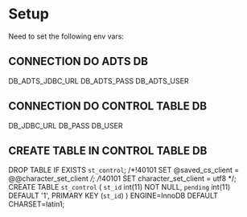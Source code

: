 # Setup

Need to set the following env vars:

CONNECTION DO ADTS DB
------------------------

DB_ADTS_JDBC_URL
DB_ADTS_PASS
DB_ADTS_USER

CONNECTION DO CONTROL TABLE DB
--------------------------------

DB_JDBC_URL
DB_PASS
DB_USER


CREATE TABLE IN CONTROL TABLE DB
--------------------------------

DROP TABLE IF EXISTS `st_control`;
/*!40101 SET @saved_cs_client     = @@character_set_client */;
/*!40101 SET character_set_client = utf8 */;
CREATE TABLE `st_control` (
  `st_id` int(11) NOT NULL,
  `pending` int(11) DEFAULT '1',
  PRIMARY KEY (`st_id`)
) ENGINE=InnoDB DEFAULT CHARSET=latin1;

